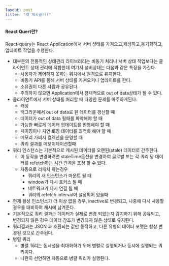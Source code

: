 ```yaml
---
layout: post
title:  "첫 게시글!!!"
---
```


#### React Quert란?

React-query는 React Application에서 서버 상태를 가져오고,캐싱하고,동기화하고,업데이트 작업을 수행한다.

- 대부분의 전통적인 상태관리 라이브러리는 비동기 처리나 서버 상태 작업보다는 클라이언트 상태 관리에 적합한데 여기서 성버상태는 다음과 같은 특징을 가진다.
  - 사용자가 제어하지 못하는 위치에서 원격으로 유지한다.
  - 비동기 API를 통해 서버 상태를 가져오거나 업데이트를 한다.
  - 소유권이 다른 사람과 공유된다.
  - 주의하지 않으면 Application에서 잠재적으로 out of data상태가 될 수 있다.
- 클라이언트에서 서버 상태를 처리할 때 다양한 문제를 마주하게된다.
  - 캐싱
  - 백그라운에서 out of data로 된 데이터를 갱신할 때
  - 데이터가  out of data 될때를 파악해야 할 때
  - 가능한 빠르게 데이터 업데이트를 반영해야 할 때
  - 페이징이나 지연 로징 데이터를 최적화 해야 할 때
  - 메모리 가비지 컬렉션을 운영할 때
  - 쿼리 결과를 메모이제이션할때
- 쿼리 인스턴스는 기본적으로 캐시된 데이터를 오랜된(stale) 데이터로 간주한다.
  - 이 동작을 변경하려면 staleTime옵션을 변경하여 글로벌 또는 각 쿼리 당 데이터를 refetch하는 시간 간격을 조정 할 수 있다.
  - 자동으로 리패치 하는경우
    - 쿼리의 새 인스턴스가 마운트 될 때
    - window가 다시 포커스 될 때
    - 네트워크가 다시 연결 될 때
    - 쿼리의 refetch interval이 설정되어 있을때
- 현재 활성 인스턴스가 더 이상 없을 경우, inactive로 변경되고, 나중에 다시 사용할 경우를 대비하여 캐시에 남겨준다.
- 기본적으로 쿼리 결과는 데이터가 실제로 변경 되었는지 감지하기 위해 공유되고, 변경되지 않은 경우 데이터 참조가 변경되지 않은 상태로 유지된다.
- 쿼리결과는 JSON 과 호환되는 값만 동작하고, 다른 유형의 데이터 포맷은 항상 변경된 것으로 간주된다.
- 병렬 쿼리
  - 병렬 쿼리는 동시성을 최대화하기 위해 병렬로 실행되거나 동시에 실행되는 쿼리이다.
  - 나란히 선언하면 자동으로 병렬 쿼리가 실행된다.
